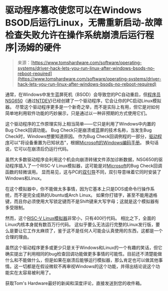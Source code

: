 <!--yml

类别：未分类

日期：2024年5月27日14:56:12

-->

# 驱动程序篡改使您可以在Windows BSOD后运行Linux，无需重新启动-故障检查失败允许在操作系统崩溃后运行程序|汤姆的硬件

> 来源：[https://www.tomshardware.com/software/operating-systems/driver-hack-lets-you-run-linux-after-windows-bsods-no-reboot-required](https://www.tomshardware.com/software/operating-systems/driver-hack-lets-you-run-linux-after-windows-bsods-no-reboot-required)

通常，在Windows中发生蓝屏死机（BSOD）会导致您的PC自动重启，但[程序员NSG650](https://github.com/NSG650/BugCheck2Linux)（通过[NTDEV](https://www.youtube.com/watch?v=XUsfSQPrqrM'))已经创建了一个驱动程序，它会让你的PC启动Linux模拟器。 尽管这个驱动程序更多是一个新奇之举，而不是实际上有用，但它是对如何简单地利用软件功能的巧妙展示，只是通过以一种非预期的方式使用它们。

这个驱动程序的工作原理实际上相当简单——它只是利用了Windows中内置的Bug Check回调功能。 Bug Check只是崩溃或蓝屏的技术名称，当发生Bug Check时，Windows想要知道原因。 作为Bug Check回调例程的一部分，[驱动程序](https://www.tomshardware.com/tag/drivers)可以"将设备重置为已知状态"，根据[Microsoft的Windows编码手册](https://click.linksynergy.com/deeplink?id=kXQk6%2AivFEQ&mid=24542&u1=tomshardware-us-1222065713088901764&murl=https%3A%2F%2Flearn.microsoft.com%2Fen-us%2Fwindows-hardware%2Fdrivers%2Fkernel%2Fwriting-a-bug-check-callback-routine)。 换句话说，它可以在崩溃后仍运行代码。

虽然大多数驱动程序会利用这个机会向崩溃转储文件添加诊断数据，NSG650的驱动程序插入了一个RISC-V Linux模拟器，这可能是对[Microsoft](https://www.tomshardware.com/tag/microsoft)的Bug Check回调函数的轻微误用。 显而易见，这与PC的[双引导](https://www.tomshardware.com/how-to/dual-boot-linux-and-windows-11)不同，双引导意味着它同时安装了Windows和Linux。

在这个模拟器中，你不能做太多事情，因为它基本上只是DOS或命令行操作系统，而不是完全成熟的Ubuntu或Arch Linux。 如果你打错字，甚至不能用退格键，而且你必须使用大写锁定键而不是Shift键来大写字母；这就是这个模拟器有多受限制。

然而，这个[RISC-V Linux模拟器](https://github.com/cnlohr/mini-rv32ima)非常小，只有400行代码。 相比之下，全面的Linux内核本身就有数百万行代码。 这似乎要么无法运行完整的Linux发行版，要么是要让它工作太麻烦了，鉴于这不是任何人可能会认真使用的东西，这都是一个合理的理由。

虽然这个驱动程序更多或更少只是关于Windows和Linux的一个有趣的笑话，但它确实提出了利用相同的bug检查回调功能做更多事情的可能性。目前还不清楚能做什么和不能做什么，但是如果在崩溃后能够运行模拟器，那么肯定也可以做其他事情。这一切都是在假设微软不再审视Windows的这个功能，并得出结论说这个功能实在太容易被利用了。

获取Tom's Hardware最好的新闻和深度评论，直接发送到您的收件箱。
